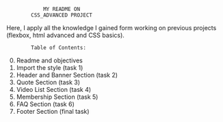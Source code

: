                 MY README ON
            CSS_ADVANCED PROJECT
Here, I apply all the knowledge I gained form working on previous projects (flexbox, html advanced and CSS basics).

            Table of Contents:
0.	Readme and objectives
1.	Import the style (task 1)
2.	Header and Banner Section (task 2)
3.	Quote Section (task 3)
4.	Video List Section (task 4)
5.	Membership Section (task 5)
6.	FAQ Section (task 6)
7.	Footer Section (final task)



